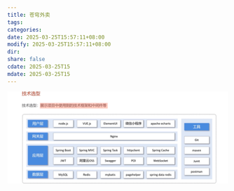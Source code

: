 ```yaml
---
title: 苍穹外卖
tags: 
categories: 
date: 2025-03-25T15:57:11+08:00
modify: 2025-03-25T15:57:11+08:00
dir: 
share: false
cdate: 2025-03-25T15
mdate: 2025-03-25T15
---
```

![f406fd25417afe0377dd3d0c8cd5221.jpg](https://raw.githubusercontent.com/Tendourisu/images/master/f406fd25417afe0377dd3d0c8cd5221.jpg)
